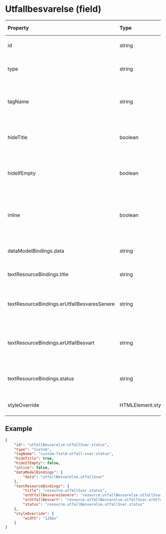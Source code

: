 # Utfallbesvarelse (field)

| Property                                    | Type              | Description                                                                                     | Default value |
| :------------------------------------------ | :---------------- | :---------------------------------------------------------------------------------------------- | :------------ |
| id                                          | string            | The unique identifier for the custom field.                                                     |               |
| type                                        | string            | The type of the custom field, which is "Custom".                                                |               |
| tagName                                     | string            | The tag name for the custom field, which is "custom-field-utfall-svar-status".                  |               |
| hideTitle                                   | boolean           | A flag indicating whether the title should be hidden.                                           | false         |
| hideIfEmpty                                 | boolean           | Determines whether the element should be hidden when it contains no content.                    | false         |
| inline                                      | boolean           | A flag indicating whether the title and value should be displayed on the same line.             | false         |
| dataModelBindings.data                      | string            | Reference to an [UtfallSvarStatus](../../classes/UtfallSvarStatus.js) object in the data model. |               |
| textResourceBindings.title                  | string            | The title text resource binding.                                                                |               |
| textResourceBindings.erUtfallBesvaresSenere | string            | The text resource binding for whether the outcome will be answered later.                       |               |
| textResourceBindings.erUtfallBesvart        | string            | The text resource binding for whether the outcome has been answered.                            |               |
| textResourceBindings.status                 | string            | The text resource binding for the status of the outcome.                                        |               |
| styleOverride                               | HTMLElement.style | The style override for the custom field.                                                        |               |

## Example

```json
{
    "id": "utfallBesvarelse-utfallSvar-status",
    "type": "Custom",
    "tagName": "custom-field-utfall-svar-status",
    "hideTitle": true,
    "hideIfEmpty": false,
    "inline": false,
    "dataModelBindings": {
        "data": "utfallBesvarelse.utfallSvar"
    },
    "textResourceBindings": {
        "title": "resource.utfallSvar.status",
        "erUtfallBesvaresSenere": "resource.utfallBesvarelse.utfallSvar.erUtfallBesvaresSenere",
        "erUtfallBesvart": "resource.utfallBesvarelse.utfallSvar.erUtfallBesvart",
        "status": "resource.utfallBesvarelse.utfallSvar.status"
    },
    "styleOverride": {
        "width": "120px"
    }
}
```
